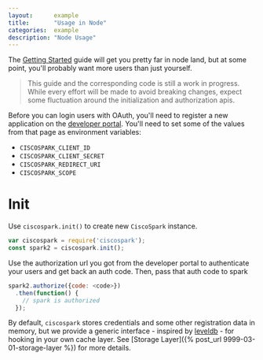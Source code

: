 ```yaml
---
layout:      example
title:       "Usage in Node"
categories:  example
description: "Node Usage"
---
```


The [Getting Started](/example/getting-started) guide will get you pretty far in node land, but at some point, you'll probably want more users than just yourself.

> This guide and the corresponding code is still a work in progress. While every effort will be made to avoid breaking changes, expect some fluctuation around the initialization and authorization apis.

Before you can login users with OAuth, you'll need to register a new application on the [developer portal](https://developer.ciscospark.com). You'll need to set some of the values from that page as environment variables:
- `CISCOSPARK_CLIENT_ID`
- `CISCOSPARK_CLIENT_SECRET`
- `CISCOSPARK_REDIRECT_URI`
- `CISCOSPARK_SCOPE`

# Init

Use `ciscospark.init()` to create new `CiscoSpark` instance.

```javascript
var ciscospark = require('ciscospark');
const spark2 = ciscospark.init();
```

Use the authorization url you got from the developer portal to authenticate your users and get back an auth code. Then, pass that auth code to spark

```javascript
spark2.authorize({code: <code>})
  .then(function() {
    // spark is authorized
  });
```

By default, `ciscospark` stores credentials and some other registration data in memory, but we provide a generic interface - inspired by [leveldb](https://www.npmjs.com/package/leveldb) - for hooking in your own cache layer. See [Storage Layer]({% post_url 9999-03-01-storage-layer %}) for more details.
